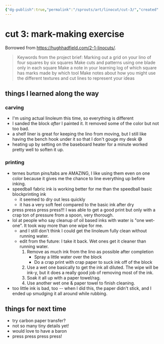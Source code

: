 ```yaml
---
{"dg-publish":true,"permalink":"/sprouts/art/linocut/cut-3/","created":"2024-12-09T23:17:02.098-06:00","updated":"2025-01-03T12:05:47.612-06:00"}
---
```



# cut 3: mark-making exercise

Borrowed from https://hughhadfield.com/2-1-linocuts/.

>Keywords from the project brief:
 Marking out a grid on your lino of four squares by six squares
 Make cuts and patterns using one blade only in each square
 Make a note in your learning log of which square has marks made by which tool
 Make notes about how you might use the different textures and cut lines to represent your ideas

## things I learned along the way

### carving
- I'm using actual linoleum this time, so everything is different
- I sanded the block _after_ I painted it. It removed some of the color but not too bad.
- a shelf Iiner is great for keeping the lino from moving, but I still like having the bench hook under it so that I don't gouge my desk 😅
- heating up by setting on the baseboard heater for a minute worked pretty well to soften it up.
### printing
- ternes burton pins/tabs are AMAZING, I like using them even on one color because it gives me the chance to line everything up before inking.
- speedball fabric ink is working better for me than the speedball basic blockprinting ink
	- it seemed to dry out less quickly 
	- it has a very soft feel compared to the basic ink after dry
- press press press press!!! I was able to get a good print but only with a crap ton of pressure from a spoon, very thorough. 
- lol at people who say cleanup of oil based inks with water is "one wet-one". It took way more than one wipe for me.
	- and I still don't think I could get the linoleum fully clean without running water.
	- edit from the future: I take it back. Wet ones get it cleaner than running water.
		1. Remove as much ink from the lino as possible after completion
			- Spray a little water over the block
			- Do a crap print with crap paper to suck ink off of the block
		2. Use a wet one basically to get the ink all diluted. The wipe will be ink-y, but it does a really good job of removing most of the ink.
		3. Soak it all up with a paper towel/rag.
		4. Use another wet one & paper towel to finish cleaning.
- too little ink is bad, too -- when I did this, the paper didn't stick, and I ended up smudging it all around while rubbing.

## things for next time
- try carbon paper transfer?
- not so many tiny details yet!
- would love to have a baron
- press press press press!
